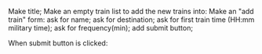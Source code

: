 Make title;
Make an empty train list to add the new trains into:
Make an "add train" form:
    ask for name;
    ask for destination;
    ask for first train time (HH:mm military time);
    ask for frequency(min);
    add submit button;



When submit button is clicked:
